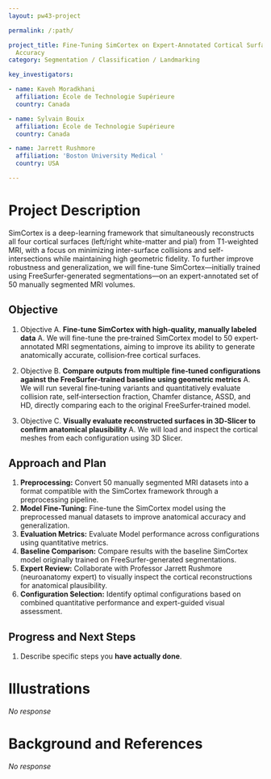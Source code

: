```yaml
---
layout: pw43-project

permalink: /:path/

project_title: Fine-Tuning SimCortex on Expert-Annotated Cortical Surfaces for Enhanced Topological
  Accuracy
category: Segmentation / Classification / Landmarking

key_investigators:

- name: Kaveh Moradkhani
  affiliation: École de Technologie Supérieure
  country: Canada

- name: Sylvain Bouix
  affiliation: École de Technologie Supérieure
  country: Canada

- name: Jarrett Rushmore
  affiliation: 'Boston University Medical '
  country: USA

---
```


# Project Description

<!-- Add a short paragraph describing the project. -->


SimCortex is a deep-learning framework that simultaneously reconstructs all four cortical surfaces (left/right white-matter and pial) from T1-weighted MRI, with a focus on minimizing inter-surface collisions and self-intersections while maintaining high geometric fidelity. To further improve robustness and generalization, we will fine-tune SimCortex—initially trained using FreeSurfer-generated segmentations—on an expert-annotated set of 50 manually segmented MRI volumes.



## Objective

<!-- Describe here WHAT you would like to achieve (what you will have as end result). -->


1. Objective A. **Fine‐tune SimCortex with high‐quality, manually labeled data**
A. We will fine-tune the pre‐trained SimCortex model to 50 expert‐annotated MRI segmentations, aiming to improve its ability to generate anatomically accurate, collision‐free cortical surfaces.

2. Objective B. **Compare outputs from multiple fine‐tuned configurations against the FreeSurfer‐trained baseline using geometric metrics**
A. We will run several fine‐tuning variants and quantitatively evaluate collision rate, self‐intersection fraction, Chamfer distance, ASSD, and HD, directly comparing each to the original FreeSurfer‐trained model.

3. Objective C. **Visually evaluate reconstructed surfaces in 3D‐Slicer to confirm anatomical plausibility**
A. We will load and inspect the cortical meshes from each configuration using 3D Slicer.



## Approach and Plan

<!-- Describe here HOW you would like to achieve the objectives stated above. -->

	
1. **Preprocessing:** Convert 50 manually segmented MRI datasets into a format compatible with the SimCortex framework through a preprocessing pipeline.
2. **Model Fine-Tuning:** Fine-tune the SimCortex model using the preprocessed manual datasets to improve anatomical accuracy and generalization.
3. **Evaluation Metrics:**  Evaluate Model performance across configurations using quantitative metrics.
4. **Baseline Comparison:** Compare results with the baseline SimCortex model originally trained on FreeSurfer-generated segmentations.
5. **Expert Review:** Collaborate with Professor Jarrett Rushmore (neuroanatomy expert) to visually inspect the cortical reconstructions for anatomical plausibility.
6. **Configuration Selection:** Identify optimal configurations based on combined quantitative performance and expert-guided visual assessment.



## Progress and Next Steps

<!-- Update this section as you make progress, describing of what you have ACTUALLY DONE.
     If there are specific steps that you could not complete then you can describe them here, too. -->


1. Describe specific steps you **have actually done**.




# Illustrations

<!-- Add pictures and links to videos that demonstrate what has been accomplished. -->


_No response_



# Background and References

<!-- If you developed any software, include link to the source code repository.
     If possible, also add links to sample data, and to any relevant publications. -->


_No response_

